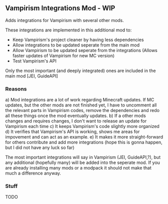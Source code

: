 ## Vampirism Integrations Mod - WIP

Adds integrations for Vampirism with several other mods.

These integrations are implemented in this additional mod to:
- Keep Vampirism's project cleaner by having less dependencies
- Allow integrations to be updated seperate from the main mod
- Allow Vampirism to be updated seperate from the integrations (Allows faster updates of Vampirism for new MC version)
- Test Vampirism's API

Only the most important (and deeply integrated) ones are included in the main mod [JEI, GuideAPI]

### Reasons
a) Mod integrations are a lot of work regarding Minecraft updates. If MC updates, but the other mods are not finished yet, I have to uncomment all the relevant parts in Vampirism codes, remove the dependencies and redo all these things once the mod eventually updates.
b) If a other mods changes and requires changes, I don't want to release an update for Vampirism each time
c) It keeps Vampirism's code slightly more organized
d) It verifies that Vampirism's API is working, shows me areas for impovement and can act as an example.
e) It makes it more straight-forward for others contribute and add more integrations (hope this is gonna happen, but I did not have any luck so far)

The most important integrations will say in Vampirism (JEI, GuideAPI,?), but any additional (hopefully many) will be added into the seperate mod.
If you are already installing many mods or a modpack it should not make that much a difference anyway.

### Stuff
TODO
